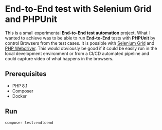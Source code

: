 # End-to-End test with Selenium Grid and PHPUnit

This is a small experimental **End-to-End test automation** project. What I wanted to achieve was to be able to run **End-to-End** tests with **PHPUnit** by control Browsers from the test cases. It is possible with [Selenium Grid](https://github.com/SeleniumHQ/docker-selenium) and [PHP Webdriver](https://github.com/php-webdriver/php-webdriver). This would obviously be good if it could be easily run in the local development environment or from a CI/CD automated pipeline and could capture video of what happens in the browsers.

## Prerequisites

- PHP 8.1
- Composer
- Docker

## Run

```shell
composer test:endtoend
```
